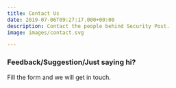 ```yaml
---
title: Contact Us
date: 2019-07-06T09:27:17.000+00:00
description: Contact the people behind Security Post.
image: images/contact.svg

---
```

### Feedback/Suggestion/Just saying hi?

Fill the form and we will get in touch.